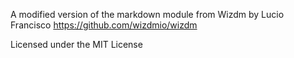 A modified version of the markdown module from Wizdm by Lucio Francisco
https://github.com/wizdmio/wizdm

Licensed under the MIT License